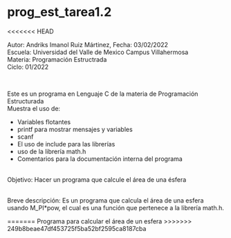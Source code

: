 # prog_est_tarea1.2
<<<<<<< HEAD
<p>Autor: Andriks Imanol Ruiz Mártinez, Fecha: 03/02/2022 <br>
Escuela: Universidad del Valle de Mexico Campus Villahermosa <br>
Materia: Programación Estructrada <br>
Ciclo: 01/2022</p>
<br>
<p>Este es un programa en Lenguaje C de la materia de Programación Estructurada<br>
Muestra el uso de:
  <ul>
    <li>Variables flotantes</li>
    <li>printf para mostrar mensajes y variables</li>
    <li>scanf</li>
    <li>El uso de include para las librerías</li>
    <li>uso de la librería math.h</li>
    <li>Comentarios para la documentación interna del programa</li>
    </ul>
    </p>
<br>
Objetivo: Hacer un programa que calcule el área de una ésfera
<br>
<br>
<p>Breve descripción:
Es un programa que calcula el área de una esfera usando M_PI*pow, el cual es una función que pertenece a la librería math.h.
<br>
</p>
=======
Programa para calcular el área de un esfera
>>>>>>> 249b8beae47df453725f5ba52bf2595ca8187cba
